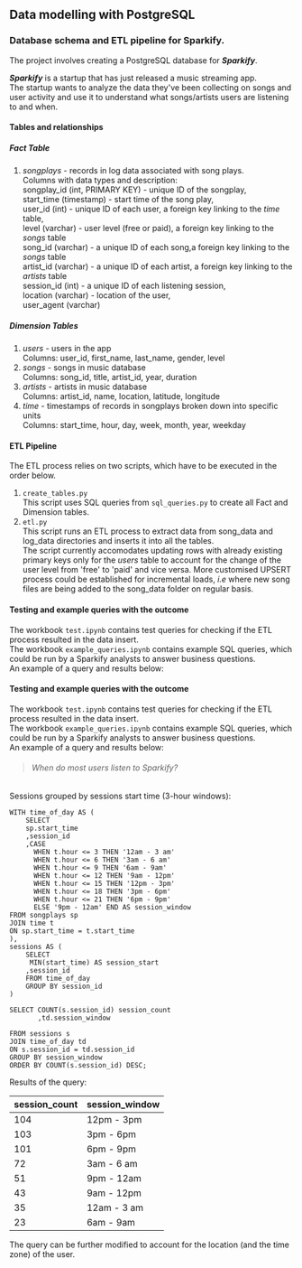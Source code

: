 ## Data modelling with PostgreSQL
### Database schema and ETL pipeline for Sparkify.

The project involves creating a PostgreSQL database for ***Sparkify***.   

***Sparkify*** is a startup that has just released a music streaming app.  
The startup wants to analyze the data they've been collecting on songs and user activity and use it to understand what songs/artists users are listening to and when.

#### Tables and relationships
##### Fact Table
1. *songplays* - records in log data associated with song plays.  
Columns with data types and description:  
songplay_id (int, PRIMARY KEY) - unique ID of the songplay,  
start_time (timestamp) - start time of the song play,  
user_id (int) - unique ID of each user, a foreign key linking to the *time* table,   
level (varchar) - user level (free or paid), a foreign key linking to the *songs* table  
song_id (varchar) - a unique ID of each song,a foreign key linking to the *songs* table  
artist_id (varchar) - a unique ID of each artist, a foreign key linking to the *artists* table  
session_id (int) - a unique ID of each listening session,  
location (varchar) - location of the user,  
user_agent (varchar)
##### Dimension Tables
1. *users* - users in the app  
Columns: user_id, first_name, last_name, gender, level  
2. *songs* - songs in music database  
Columns: song_id, title, artist_id, year, duration  
3. *artists* - artists in music database  
Columns: artist_id, name, location, latitude, longitude  
4. *time* - timestamps of records in songplays broken down into specific units  
Columns: start_time, hour, day, week, month, year, weekday  

#### ETL Pipeline
The ETL process relies on two scripts, which have to be executed in the order below.
1. `create_tables.py`   
This script uses SQL queries from `sql_queries.py` to create all Fact and Dimension tables.
2. `etl.py`  
This script runs an ETL process to extract data from song_data and log_data directories and inserts it into all the tables.  
The script currently accomodates updating rows with already existing primary keys only for the *users* table to account for the change of the user level from 'free' to 'paid' and vice versa. More customised UPSERT process could be established for incremental loads, *i.e* where new song files are being added to the song_data folder on regular basis. 

#### Testing and example queries with the outcome

The workbook `test.ipynb` contains test queries for checking if the ETL process resulted in the data insert.  
The workbook `example_queries.ipynb` contains example SQL queries, which could be run by a Sparkify analysts to answer business questions.  
An example of a query and results below:  
#### Testing and example queries with the outcome

The workbook `test.ipynb` contains test queries for checking if the ETL process resulted in the data insert.  
The workbook `example_queries.ipynb` contains example SQL queries, which could be run by a Sparkify analysts to answer business questions.  
An example of a query and results below: 

> ###### When do most users listen to Sparkify?  

Sessions grouped by sessions start time (3-hour windows):   
```
WITH time_of_day AS (
    SELECT
    sp.start_time
    ,session_id
    ,CASE
      WHEN t.hour <= 3 THEN '12am - 3 am'
      WHEN t.hour <= 6 THEN '3am - 6 am'
      WHEN t.hour <= 9 THEN '6am - 9am'
      WHEN t.hour <= 12 THEN '9am - 12pm'
      WHEN t.hour <= 15 THEN '12pm - 3pm'
      WHEN t.hour <= 18 THEN '3pm - 6pm'
      WHEN t.hour <= 21 THEN '6pm - 9pm'
      ELSE '9pm - 12am' END AS session_window
FROM songplays sp
JOIN time t
ON sp.start_time = t.start_time
),
sessions AS (
    SELECT 
     MIN(start_time) AS session_start
    ,session_id
    FROM time_of_day
    GROUP BY session_id
)

SELECT COUNT(s.session_id) session_count
       ,td.session_window

FROM sessions s
JOIN time_of_day td
ON s.session_id = td.session_id
GROUP BY session_window
ORDER BY COUNT(s.session_id) DESC;
```
Results of the query:  

| session_count | session_window |
| ------------- |-------------|
| 104           | 12pm - 3pm    |
| 103           | 3pm - 6pm     |
| 101           | 6pm - 9pm     |
| 72            | 3am - 6 am    |
| 51            | 9pm - 12am    |
| 43            | 9am - 12pm    |
| 35            | 12am - 3 am   |
| 23            | 6am - 9am     |

The query can be further modified to account for the location (and the time zone) of the user.
